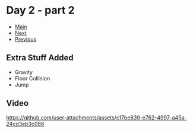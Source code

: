 # Day 2 - part 2

- [Main](../README.md)
- [Next]()
- [Previous](Day2.md)

## Extra Stuff Added

- Gravity
- Floor Collision
- Jump

## Video

https://github.com/user-attachments/assets/c17be839-e762-4997-a45a-24cd3eb3c086
